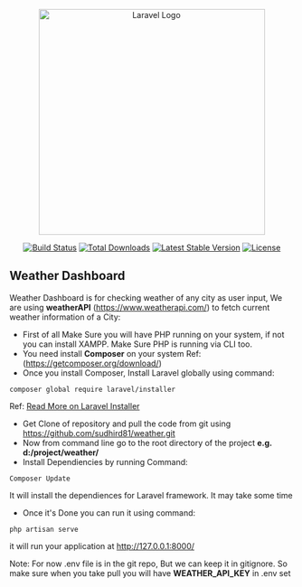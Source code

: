 <p align="center"><a href="https://radiclehub.com" target="_blank"><img src="https://encrypted-tbn0.gstatic.com/images?q=tbn:ANd9GcRErCto1cd1ntxD4Lq9tGNwGZnDIWFW1Vd_hgyoj2knARfBCCcwSzzVxcPHQXAYs3lCmPQ&usqp=CAU" width="400" alt="Laravel Logo"></a></p>

<p align="center">
<a href="https://github.com/laravel/framework/actions"><img src="https://github.com/laravel/framework/workflows/tests/badge.svg" alt="Build Status"></a>
<a href="https://packagist.org/packages/laravel/framework"><img src="https://img.shields.io/packagist/dt/laravel/framework" alt="Total Downloads"></a>
<a href="https://packagist.org/packages/laravel/framework"><img src="https://img.shields.io/packagist/v/laravel/framework" alt="Latest Stable Version"></a>
<a href="https://packagist.org/packages/laravel/framework"><img src="https://img.shields.io/packagist/l/laravel/framework" alt="License"></a>
</p>

## Weather Dashboard

Weather Dashboard is for checking weather of any city as user input, We are using **weatherAPI** (https://www.weatherapi.com/) to fetch current weather information of a City:

-   First of all Make Sure you will have PHP running on your system, if not you can install XAMPP. Make Sure PHP is running via CLI too.
-   You need install **Composer** on your system Ref:(https://getcomposer.org/download/)
-   Once you install Composer, Install Laravel globally using command:

```
composer global require laravel/installer
```

Ref: [Read More on Laravel Installer](https://laravel.com/docs/7.x/installation#installing-laravel)

-   Get Clone of repository and pull the code from git using https://github.com/sudhird81/weather.git
-   Now from command line go to the root directory of the project **e.g. d:/project/weather/**
-   Install Dependiencies by running Command:

```
Composer Update
```

It will install the dependiences for Laravel framework. It may take some time

-   Once it's Done you can run it using command:

```
php artisan serve
```

it will run your application at http://127.0.0.1:8000/

Note: For now .env file is in the git repo, But we can keep it in gitignore. So make sure when you take pull you will have **WEATHER_API_KEY** in .env set
